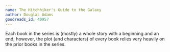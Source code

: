 ```yaml
---
name: The Hitchhiker's Guide to the Galaxy
author: Douglas Adams
goodreads_id: 40957
---
```


Each book in the series is (mostly) a whole story with a beginning and an end; however, the plot (and characters) of every book relies very heavily on the prior books in the series.
